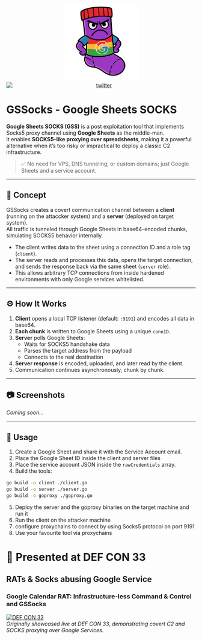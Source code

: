 <p align="center">
  <img alt="GSS" src="https://raw.githubusercontent.com/MrSaighnal/google-sheets-socks/refs/heads/main/images/gssocks.png?token=GHSAT0AAAAAAC26QHV6NCSDRNWLITJGUW4E2EQ67EA" height="200" /><br />
<a href="https://twitter.com/mrsaighnal"><img src="https://img.shields.io/twitter/follow/mrsaighnal?style=social" alt="twitter" style="text-align:center;display:block;"></a>
</p>

# GSSocks - Google Sheets SOCKS

**Google Sheets SOCKS (GSS)** is a post exploitation tool that implements Socks5 proxy channel using **Google Sheets** as the middle-man.  
It enables **SOCKS5-like proxying over spreadsheets**, making it a powerful alternative when it’s too risky or impractical to deploy a classic C2 infrastructure.

> ✅ No need for VPS, DNS tunneling, or custom domains; just Google Sheets and a service account.

---

## 🧠 Concept

GSSocks creates a covert communication channel between a **client** (running on the attaccker system) and a **server** (deployed on target system).  
All traffic is tunneled through Google Sheets in base64-encoded chunks, simulating SOCKS5 behavior internally.

- The client writes data to the sheet using a connection ID and a role tag (`client`).
- The server reads and processes this data, opens the target connection, and sends the response back via the same sheet (`server` role).
- This allows arbitrary TCP connections from inside hardened environments with only Google services whitelisted.

---

## ⚙️ How It Works

1. **Client** opens a local TCP listener (default: `:9191`) and encodes all data in base64.
2. **Each chunk** is written to Google Sheets using a unique `connID`.
3. **Server** polls Google Sheets:
   - Waits for SOCKS5 handshake data
   - Parses the target address from the payload
   - Connects to the real destination
4. **Server response** is encoded, uploaded, and later read by the client.
5. Communication continues asynchronously, chunk by chunk.

---

## 📷 Screenshots

_Coming soon..._

---


## 🚀 Usage

1. Create a Google Sheet and share it with the Service Account email.
2. Place the Google Sheet ID inside the client and server files
3. Place the service account JSON inside the `rawCredentials` array.
4. Build the tools:

```bash
go build -o client ./client.go
go build -o server ./server.go
go build -o goproxy ./goproxy.go
```
5. Deploy the server and the goproxy binaries on the target machine and run it
6. Run the client on the attacker machine
7. configure proxychains to connect by using Socks5 protocol on port 9191
8. Use your favourite tool via proxychains

# 🏴 Presented at DEF CON 33  

## RATs & Socks abusing Google Service  
### Google Calendar RAT: Infrastructure-less Command & Control and GSSocks  

[![DEF CON 33](https://img.shields.io/badge/DEF%20CON-33-black?style=flat-square&logo=protonmail&logoColor=white)](https://defcon.org/)  
*Originally showcased live at DEF CON 33, demonstrating covert C2 and SOCKS proxying over Google Services.*
